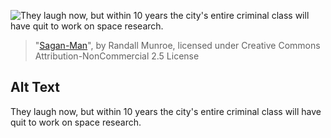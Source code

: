![They laugh now, but within 10 years the city's entire criminal class will have quit to work on space research.](https://imgs.xkcd.com/comics/sagan-man.png)
> "[Sagan-Man](https://xkcd.com/663/)", by Randall Munroe, licensed under Creative Commons Attribution-NonCommercial 2.5 License

## Alt Text
They laugh now, but within 10 years the city's entire criminal class will have quit to work on space research.
